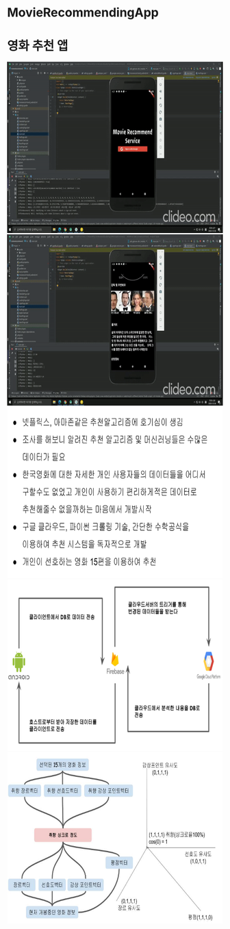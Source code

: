 # MovieRecommendingApp
# 영화 추천 앱



<img src="https://github.com/gototheTK/moiverecommend/blob/master/%EC%BA%A1%EC%B3%90%EB%B3%B82.gif?raw=true" width="800" height="400">
<img src="https://github.com/gototheTK/moiverecommend/blob/master/%EC%BA%A1%EC%B3%90%EB%B3%B81.gif?raw=true" width="800" height="400">
<img src="https://github.com/gototheTK/moiverecommend/blob/master/%EC%BA%A1%EC%B3%90%EB%B3%B83.png?raw=true" width="800" height="400">
<img src="https://github.com/gototheTK/moiverecommend/blob/master/%EC%BA%A1%EC%B3%90%EB%B3%B84.png?raw=true" width="800" height="400">
<img src="https://github.com/gototheTK/moiverecommend/blob/master/%EC%BA%A1%EC%B3%90%EB%B3%B85.jpg?raw=true" width="800" height="400">
